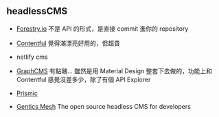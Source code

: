 
## headlessCMS

- [Forestry.io](https://forestry.io/) 不是 API 的形式，是直接 commit 進你的 repository

- [Contentful](https://www.contentful.com/) 覺得滿漂亮好用的，但超貴
  
- netlify cms

- [GraphCMS](https://graphcms.com/) 有點醜... 雖然是用 Material Design 整套下去做的，功能上和 Contentful 感覺沒差多少，除了有個 API Explorer

- [Prismic](https://prismic.io/)

- [Gentics Mesh](https://github.com/gentics/mesh) The open source headless CMS for developers

##
